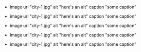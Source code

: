 
+ image url "city-1.jpg" alt "here's an alt" caption "some caption"
+ image url "city-1.jpg" alt "here's an alt" caption "some caption"
+ image url "city-1.jpg" alt "here's an alt" caption "some caption"
+ image url "city-1.jpg" alt "here's an alt" caption "some caption"





+ image url "city-1.jpg" alt "here's an alt" caption "some caption"

